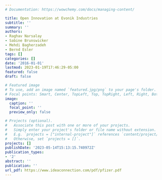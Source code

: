 ```yaml
---
# Documentation: https://wowchemy.com/docs/managing-content/

title: Open Innovation at Evonik Industries
subtitle: ''
summary: ''
authors:
- Raghav Narsalay
- Sabine Brunswicker
- Mehdi Bagherzadeh
- Bernd Esler
tags: []
categories: []
date: '2016-01-01'
lastmod: 2023-01-19T17:46:29-05:00
featured: false
draft: false

# Featured image
# To use, add an image named `featured.jpg/png` to your page's folder.
# Focal points: Smart, Center, TopLeft, Top, TopRight, Left, Right, BottomLeft, Bottom, BottomRight.
image:
  caption: ''
  focal_point: ''
  preview_only: false

# Projects (optional).
#   Associate this post with one or more of your projects.
#   Simply enter your project's folder or file name without extension.
#   E.g. `projects = ["internal-project"]` references `content/project/deep-learning/index.md`.
#   Otherwise, set `projects = []`.
projects: []
publishDate: '2023-05-14T15:13:15.740972Z'
publication_types:
- '2'
abstract: ''
publication: ''
url_pdf: https://www.ideaconnection.com/pdf/pfizer.pdf
---
```

